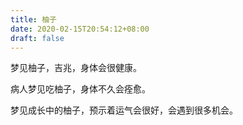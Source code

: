 ```yaml
---
title: 柚子
date: 2020-02-15T20:54:12+08:00
draft: false
---
```


梦见柚子，吉兆，身体会很健康。


病人梦见吃柚子，身体不久会痊愈。


梦见成长中的柚子，预示着运气会很好，会遇到很多机会。
